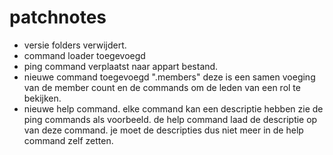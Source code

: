 # patchnotes

- versie folders verwijdert.
- command loader toegevoegd
- ping command verplaatst naar appart bestand.
- nieuwe command toegevoegd ".members" deze is een samen voeging van de member count en de commands om de leden van een rol te bekijken.
- nieuwe help command. elke command kan een descriptie hebben zie de ping commands als voorbeeld. de help command laad de descriptie op van deze command. je moet de descripties dus niet meer in de help command zelf zetten.